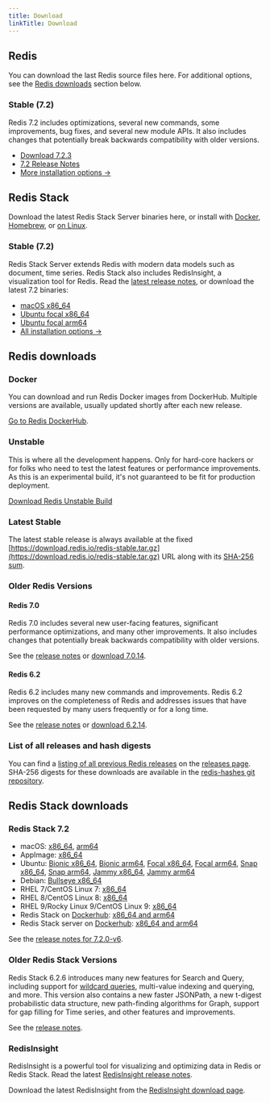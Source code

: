 ```yaml
---
title: Download
linkTitle: Download
---
```

<div class="download-cards">
<div id="download-redis">

## Redis

You can download the last Redis source files here. For additional options, see the [Redis downloads](#redis-downloads) section below.

### Stable (7.2)

Redis 7.2 includes optimizations, several new commands, some improvements, bug fixes, and several new module APIs. It also includes changes that potentially break backwards compatibility with older versions.

* [Download 7.2.3](https://github.com/redis/redis/archive/7.2.3.tar.gz)
* [7.2 Release Notes](https://raw.githubusercontent.com/redis/redis/7.2/00-RELEASENOTES)
* [More installation options ->](#redis-downloads)

</div>

<div id="download-redis-stack">

## Redis Stack

Download the latest Redis Stack Server binaries here, or install with [Docker](/docs/install/install-stack/docker/), [Homebrew](/docs/stack/get-started/install/mac-os), or [on Linux](/docs/stack/get-started/install/linux).

### Stable (7.2)

Redis Stack Server extends Redis with modern data models such as document, time series. Redis Stack also includes RedisInsight, a visualization tool for Redis. Read the [latest release notes](https://github.com/redis-stack/redis-stack/releases/tag/v7.2.0-v6), or download the latest 7.2 binaries:

* [macOS x86_64](https://packages.redis.io/redis-stack/redis-stack-server-7.2.0-v6.catalina.x86_64.zip)
* [Ubuntu focal x86_64](https://packages.redis.io/redis-stack/redis-stack-server-7.2.0-v6.focal.x86_64.tar.gz)
* [Ubuntu focal arm64](https://packages.redis.io/redis-stack/redis-stack-server-7.2.0-v6.focal.arm64.tar.gz)
* [All installation options ->](#redis-stack-downloads)
</div>
</div>

<div id="download-details">

## Redis downloads

### Docker

You can download and run Redis Docker images from DockerHub. Multiple versions are available, usually updated shortly after each new release.

[Go to Redis DockerHub](https://hub.docker.com/_/redis).

### Unstable

This is where all the development happens. Only for hard-core hackers or for folks who need to test the latest features or performance improvements. As this is an experimental build, it's not guaranteed to be fit for production deployment.

[Download Redis Unstable Build](https://github.com/redis/redis/archive/unstable.tar.gz)

### Latest Stable

The latest stable release is always available at the fixed [https://download.redis.io/redis-stable.tar.gz](https://download.redis.io/redis-stable.tar.gz) URL along with its [SHA-256 sum](https://download.redis.io/redis-stable.tar.gz.SHA256SUM).

### Older Redis Versions

#### Redis 7.0

Redis 7.0 includes several new user-facing features, significant performance optimizations, and many other improvements. It also includes changes that potentially break backwards compatibility with older versions.

See the [release notes](https://raw.githubusercontent.com/redis/redis/7.0/00-RELEASENOTES) or [download 7.0.14](https://download.redis.io/releases/redis-7.0.14.tar.gz).

#### Redis 6.2

Redis 6.2 includes many new commands and improvements. Redis 6.2 improves on the completeness of Redis and addresses issues that have been requested by many users frequently or for a long time.

See the [release notes](https://raw.githubusercontent.com/redis/redis/6.2/00-RELEASENOTES) or [download 6.2.14](https://download.redis.io/releases/redis-6.2.14.tar.gz).


### List of all releases and hash digests

You can find a [listing of all previous Redis releases](https://download.redis.io/releases/) on the [releases page](https://download.redis.io/releases/). SHA-256 digests for these downloads are available in the [redis-hashes git repository](https://github.com/redis/redis-hashes/).

## Redis Stack downloads

### Redis Stack 7.2

* macOS: [x86_64](https://packages.redis.io/redis-stack/redis-stack-server-7.2.0-v6.catalina.x86_64.zip), [arm64](https://packages.redis.io/redis-stack/redis-stack-server-7.2.0-v6.monterey.arm64.zip)
* AppImage: [x86_64](https://packages.redis.io/redis-stack/redis-stack-server-7.2.0-v6-x86_64.AppImage)
* Ubuntu: [Bionic x86_64](https://packages.redis.io/redis-stack/redis-stack-server-7.2.0-v6.bionic.x86_64.tar.gz), [Bionic arm64](https://packages.redis.io/redis-stack/redis-stack-server-7.2.0-v6.bionic.arm64.tar.gz), [Focal x86_64](https://packages.redis.io/redis-stack/redis-stack-server-7.2.0-v6.focal.x86_64.tar.gz), [Focal arm64](https://packages.redis.io/redis-stack/redis-stack-server-7.2.0-v6.focal.arm64.tar.gz), [Snap x86_64](https://packages.redis.io/redis-stack/redis-stack-server-7.2.0-v6.x86_64.snap), [Snap arm64](https://packages.redis.io/redis-stack/redis-stack-server-7.2.0-v6.arm64.snap), [Jammy x86_64](https://packages.redis.io/redis-stack/redis-stack-server-7.2.0-v6.jammy.x86_64.tar.gz), [Jammy arm64](https://packages.redis.io/redis-stack/redis-stack-server-7.2.0-v6.jammy.arm64.tar.gz)
* Debian: [Bullseye x86_64](https://packages.redis.io/redis-stack/redis-stack-server-7.2.0-v6.bullseye.x86_64.tar.gz)
* RHEL 7/CentOS Linux 7: [x86_64](https://packages.redis.io/redis-stack/redis-stack-server-7.2.0-v6.rhel7.x86_64.tar.gz)
* RHEL 8/CentOS Linux 8: [x86_64](https://packages.redis.io/redis-stack/redis-stack-server-7.2.0-v6.rhel8.x86_64.tar.gz)
* RHEL 9/Rocky Linux 9/CentOS Linux 9: [x86_64](https://packages.redis.io/redis-stack/redis-stack-server-7.2.0-v6.rhel9.x86_64.tar.gz)
* Redis Stack on [Dockerhub](https://hub.docker.com/u/redis): [x86_64 and arm64](https://hub.docker.com/r/redis/redis-stack)
* Redis Stack server on [Dockerhub](https://hub.docker.com/u/redis): [x86_64 and arm64](https://hub.docker.com/r/redis/redis-stack-server)

See the [release notes for 7.2.0-v6](https://github.com/redis-stack/redis-stack/releases/tag/v7.2.0-v6).

### Older Redis Stack Versions

Redis Stack 6.2.6 introduces many new features for Search and Query, including support for [wildcard queries](https://redis.io/docs/stack/search/reference/query_syntax/#wildcard-matching), multi-value indexing and querying, and more. This version also contains a new faster JSONPath, a new t-digest probabilistic data structure, new path-finding algorithms for Graph, support for gap filling for Time series, and other features and improvements.

See the [release notes](https://github.com/redis-stack/redis-stack/releases/tag/v6.2.6-v10).


### RedisInsight

RedisInsight is a powerful tool for visualizing and optimizing data in Redis or Redis Stack. Read the latest [RedisInsight release notes](https://github.com/RedisInsight/RedisInsight/releases).

Download the latest RedisInsight from the [RedisInsight download page](https://redis.com/redis-enterprise/redis-insight/).

</div>
